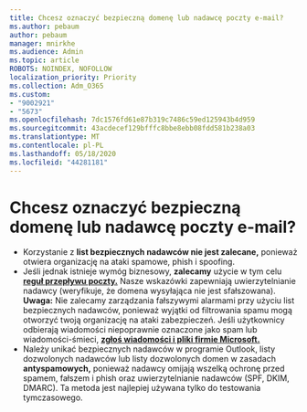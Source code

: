 ```yaml
---
title: Chcesz oznaczyć bezpieczną domenę lub nadawcę poczty e-mail?
ms.author: pebaum
author: pebaum
manager: mnirkhe
ms.audience: Admin
ms.topic: article
ROBOTS: NOINDEX, NOFOLLOW
localization_priority: Priority
ms.collection: Adm_O365
ms.custom:
- "9002921"
- "5673"
ms.openlocfilehash: 7dc1576fd61e87b319c7486c59ed125943b4d959
ms.sourcegitcommit: 43acdecef129bfffc8bbe8ebb08fdd581b238a03
ms.translationtype: MT
ms.contentlocale: pl-PL
ms.lasthandoff: 05/18/2020
ms.locfileid: "44281181"
---
```

# <a name="need-to-mark-a-domain-or-email-sender-safe"></a>Chcesz oznaczyć bezpieczną domenę lub nadawcę poczty e-mail?

- Korzystanie z **list bezpiecznych nadawców nie jest zalecane,** ponieważ otwiera organizację na ataki spamowe, phish i spoofing.
- Jeśli jednak istnieje wymóg biznesowy, **zalecamy** użycie w tym celu **[reguł przepływu poczty.](https://docs.microsoft.com/microsoft-365/security/office-365-security/create-safe-sender-lists-in-office-365?view=o365-worldwide#recommended-use-mail-flow-rules)** Nasze wskazówki zapewniają uwierzytelnianie nadawcy (weryfikuje, że domena wysyłająca nie jest sfałszowana). **Uwaga:** Nie zalecamy zarządzania fałszywymi alarmami przy użyciu list bezpiecznych nadawców, ponieważ wyjątki od filtrowania spamu mogą otworzyć twoją organizację na ataki zabezpieczeń. Jeśli użytkownicy odbierają wiadomości niepoprawnie oznaczone jako spam lub wiadomości-śmieci, **[zgłoś wiadomości i pliki firmie Microsoft.](https://protection.office.com/reportsubmission)**
- Należy unikać bezpiecznych nadawców w programie Outlook, listy dozwolonych nadawców lub listy dozwolonych domen w zasadach **antyspamowych,** ponieważ nadawcy omijają wszelką ochronę przed spamem, fałszem i phish oraz uwierzytelnianie nadawców (SPF, DKIM, DMARC). Ta metoda jest najlepiej używana tylko do testowania tymczasowego.
